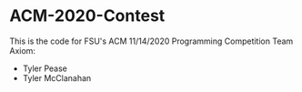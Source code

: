 # ACM-2020-Contest
This is the code for FSU's ACM 11/14/2020 Programming Competition
Team Axiom:
  - Tyler Pease
  - Tyler McClanahan
